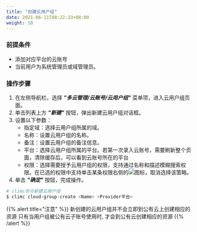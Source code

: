 ```yaml
---
title: "创建云用户组"
date: 2021-06-11T08:22:33+08:00
weight: 10
---
```



### 前提条件

- 添加对应平台的云账号
- 当前用户为系统管理员或域管理员。

### 操作步骤

1. 在左侧导航栏，选择 **_"多云管理/云账号/云用户组"_** 菜单项，进入云用户组页面。
2. 单击列表上方 **_"新建"_** 按钮，弹出新建云用户组对话框。
2. 设置以下参数：
   - 指定域：选择云用户组所属的域。
   - 名称：设置云用户组的名称。
   - 备注：设置云用户组的备注信息。
   - 平台：选择云用户组所属的平台。若第一次录入云账号，需要刷新整个页面，清除缓存后，可以看到云账号所在的平台
   - 权限：选择需要授予云用户组的权限，支持通过名称和描述模糊搜索权限。在已选的权限中支持单击某条权限右侧的![](../../../images/multiplecloud/del.png)图标，取消选择该策略。
3. 单击 **_"确定"_** 按钮，完成操作。

```bash
# climc命令新建云用户组
$ climc cloud-group-create <Name> <Provider平台>
```

{{% alert title="注意" %}}
新创建的云用户组并不会立即到公有云上创建相应的资源
只有当用户组被公有云子账号使用时, 才会到公有云创建相应的资源
{{% /alert %}}


